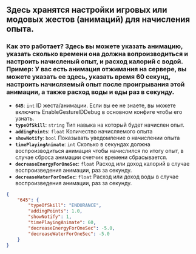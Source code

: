 ## Здесь хранятся настройки игровых или модовых жестов (анимаций) для начисления опыта. 
### Как это работает? Здесь вы можете указать анимацию, указать сколько времени она должна вопроизводиться и настроить начисленый опыт, и расход калорий с водой. Пример: У вас есть анимация отжимания на сервере, вы можете указать ее здесь, указать время 60 секунд, настроить начисляемый опыт после проигрывания этой анимации, а также расход воды и еды раз в секунду.

- **`645`**: `int` ID жеста/анимации. Если вы ее не знаете, вы можете включить EnableGestureIDDebug в основном конфиге чтобы его узнать.
- **`typeOfSkill`**: `string` Тип навыка на который будет начислен опыт.
- **`addingPoints`**: `float` Количество начисляемого опыта
- **`showNotify`**: `bool` Показывать уведомление о начислении опыта
- **`timePlayingAnimate`**: `int` Сколько в секундах должна воспроизводиться анимация чтобы начислился по итогу опыт, в случае сброса анимации счетчик времени сбрасывается.
- **`decreaseEnergyForOneSec`**: `float` Расход или доход калорий в случае воспроизведения анимации, раз за секунду.
- **`decreaseWaterForOneSec`**: `float` Расход или доход воды в случае воспроизведения анимации, раз за секунду.

```json
{
    "645": {
        "typeOfSkill": "ENDURANCE",
        "addingPoints": 1.0,
        "showNotify": 1,
        "timePlayingAnimate": 60,
        "decreaseEnergyForOneSec": -5.0,
        "decreaseWaterForOneSec": -5.0
    }
}
```
